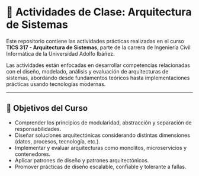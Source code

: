 # 🧱 Actividades de Clase: Arquitectura de Sistemas

Este repositorio contiene las actividades prácticas realizadas en el curso **TICS 317 - Arquitectura de Sistemas**, parte de la carrera de Ingeniería Civil Informática de la Universidad Adolfo Ibáñez.

Las actividades están enfocadas en desarrollar competencias relacionadas con el diseño, modelado, análisis y evaluación de arquitecturas de sistemas, abordando desde fundamentos teóricos hasta implementaciones prácticas usando tecnologías modernas.

---

## 🎯 Objetivos del Curso

- Comprender los principios de modularidad, abstracción y separación de responsabilidades.
- Diseñar soluciones arquitectónicas considerando distintas dimensiones (datos, procesos, tecnología, etc.).
- Implementar y evaluar arquitecturas como monolitos, microservicios y contenedores.
- Aplicar patrones de diseño y patrones arquitectónicos.
- Promover prácticas de diseño escalable, confiable y tolerante a fallas.
